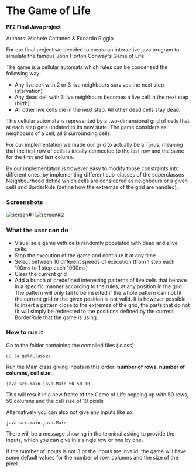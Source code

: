 # The Game of Life

**PF2 Final Java project**

Authors:  Michele Cattaneo & Edoardo Riggio

For our final project we decided to create an interactive java program to simulate the famous John Horton Conway's Game of Life.

The game is a cellular automata which rules can be condensed the following way:

- Any live cell with 2 or 3 live neighbours survives the next step (starvation)
- Any dead cell with 3 live neighbours becomes a live cell in the next step (birth)
- All other live cells die in the next step. All other dead cells stay dead.

This cellular automata is represented by a two-dimensional grid of cells that at each step gets updated to its new state. The game considers as neighbours of a cell, all 8 surrounding cells.

For our implementation we made our grid to actually be a Torus, meaning that the first row of cells is ideally connected to the last row and the same for the first and last column.

By our implementation is however easy to modify those constraints into different ones, by implementing different sub-classes of the superclasses Neighbourhood define which cells are considered as neighbours or a given cell) and BorderRule (define how the extremas of the grid are handled).

### Screenshots

![screen#1](https://github.com/usi-pf2-2020/project-gameoflife/blob/master/imgs/screen%231.png)
![screen#2](https://github.com/usi-pf2-2020/project-gameoflife/blob/master/imgs/screen%232.png)

### What the user can do

- Visualise a game with cells randomly populated with dead and alive cells.
- Stop the execution of the game and continue it at any time
- Select between 10 different speeds of execution (from 1 step each 100ms to 1 step each 1000ms)
- Clear the current grid
- Add a bunch of predefined interesting patterns of live cells that behave in a specific manner according to the rules, at any position in the grid. The pattern will only fail to be inserted if the whole pattern can not fit the current grid or the given position is not valid. It is however possible to insert a pattern close to the extremes of the grid, the parts that do not fit will simply be redirected to the positions defined by the current BorderRule that the game is using.

### How to run it

Go to the folder containing the compiled files (.class):

```shell
cd target/classes
```

Run the Main class giving inputs in this order: **number of rows, number of columns, cell size**.

```shell
java src.main.java.Main 50 50 10
```

This will result in a new frame of the Game of Life popping up with 50 rows, 50 columns and the cell size of 10 pixels

Alternatively you can also not give any inputs like so:

```shell
java src.main.java.Main
```

There will be a message showing in the terminal asking to provide the inputs, which you can give in a single row or one by one.

If the number of inputs is not 3 or the inputs are invalid, the game will have some default values for the number of row, columns and the size of the pixel.
